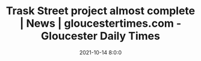 ---
"title": "Trask Street project almost complete | News | gloucestertimes.com - Gloucester Daily Times"
"date": "2021-10-14 8:0:0"
"feed_name": "GOOGLENEWSCONSTRUCTION"
"feed_website": "https://news.google.com/search?q=construction%2Bincident&hl=en-US&gl=US&ceid=US:en"
"feed_rss": "https://news.google.com/rss/search?q=construction%2Bincident&hl=en-US&gl=US&ceid=US:en"
"link": "https://www.gloucestertimes.com/news/trask-street-project-almost-complete/article_6fa884ae-1c7d-11ec-b455-e73e9b4ae06c.html"
"source": "{'href': 'https://www.gloucestertimes.com', 'title': 'Gloucester Daily Times'}"
"file": "_posts/2021-1-1-f27659b20f4805a247f05f899becfe21da8e415f.md"
"accident": "0"
"drilling": "0"
"dead": "0"
"injured": "0"
"arrested": "0"
"place": "unknown place"
"where": "unknown site"
"causes": "unknown"
"place_uri": "unknown place"
---